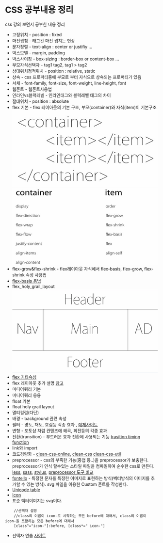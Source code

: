 # CSS 공부내용 정리

css 강의 보면서 공부한 내용 정리  

* 고정위치 - position : fixed  
* 마진겹침 - 태그간 마진 겹치는 현상
* 문자정렬 - text-align : center or justifiy ...
* 박스모델 - margin, padding  
* 박스사이징 - box-sizing : border-box or content-box ...
* 부모자식선택자 - tag1 tag2, tag1 > tag2  
* 상대위치정적위치 - position : relative, static  
* 상속 - css 프로퍼티중에 부모로 부터 자식으로 상속되는 프로퍼티가 있음  
* 서체 - font-family, font-size, font-weight, line-height, font  
* 웹폰트 - 웹폰트사용법  
* 인라인vs블럭레벨 - 인라인태그와 블럭레벨 태그의 차이  
* 절대위치 - position : absolute  
* flex 기본 - flex 레이아웃의 기본 구조, 부모(container)와 자식(item)이 기본구조  
![flex layout](./flex레이아웃구조.jpg)  
![flex property](./flex레이아웃속성.jpg)  
* flex-grow&flex-shrink - flex레이아웃 자식에서 flex-basis, flex-grow, flex-shrink 속성 사용법  
* [flex-basis 용법](https://developer.mozilla.org/ko/docs/Web/CSS/flex-basis)  
* flex_holy_grail_layout  
![holy_graillayout](./flex_holy_grail_layout.png)  
* [flex 기타속성](https://codepen.io/enxaneta/pen/adLPwv)  
* flex 레이아웃 추가 설명 [참고](https://joshuajangblog.wordpress.com/2016/09/19/learn-css-flexbox-in-3mins/)  
* 미디어쿼리 기본  
* 미디어쿼리 응용  
* float 기본  
* float holy grail layout
* 멀티컬럼(다단)
* 배경 - background 관련 속성
* 필터 - 명도, 채도, 흐림등 각종 효과 , [예제사이트](https://codepen.io/search/pens?q=filter)
* 변형 - 포토샵 처럼 컨텐츠에 왜곡, 회전등의 각종 효과
* 전환(transition) - 부드러운 효과 전환에 사용되는 기능 [trasition timing function](https://matthewlein.com/tools/ceaser)
* link와 import
* 코드경량화 - [clean-css-online](http://adamburgess.github.io/clean-css-online/), [clean-css](https://github.com/jakubpawlowicz/clean-css) [clean-css-util](https://github.com/jakubpawlowicz/clean-css-cli)
* preprocessor - css의 부족한 기능(중첩 등..)을 preprocessor가 보충한다. preprocessor가 인식 할수있는 스타일 파일을 컴파일하여 순수한 css로 만든다.   
 [less](http://lesscss.org/), [sass](https://sass-lang.com/), [stylus](https://stylus-lang.com/), [preprocessor 도구 비교](https://csspre.com/compile/)
 * [fontello](http://fontello.com/) - 특정한 문자를 특정한 이미지로 표현하는 방식(벡터방식의 이미지를 추가할 수 있는 방식).  svg 파일을 이용한 Custom 폰트를 작성한다.
 * [Unicode table](https://unicode-table.com/en/)
 * [Icon](https://thenounproject.com/)
 * 표준 벡터이미지는 svg이다.

```
    //선택자 설명
    //class의 이름이 icon-로 시작하는 모든 before에 대해서, class의 이름이 icon-을 포함하는 모든 before에 대해서
    [class^="icon-"]:before, [class*=" icon-"]
```

* 선택자 연습 [사이트](https://flukeout.github.io/)
